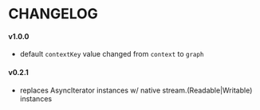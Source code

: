 
# CHANGELOG

#### v1.0.0

- default `contextKey` value changed from `context` to `graph`

#### v0.2.1

- replaces AsyncIterator instances w/ native stream.(Readable|Writable) instances
